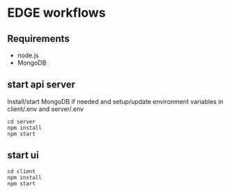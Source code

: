 # EDGE workflows

## Requirements

* node.js
* MongoDB


## start api server
Install/start MongoDB if needed and setup/update environment variables in client/.env and server/.env

    cd server
    npm install
    npm start

## start ui

    cd client
    npm install
    npm start

